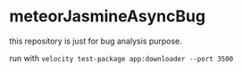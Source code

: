 # meteorJasmineAsyncBug
this repository is just for bug analysis purpose.

run with ```velocity test-package app:downloader --port 3500```
